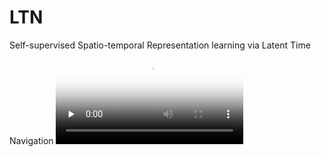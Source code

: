 # LTN
Self-supervised Spatio-temporal Representation learning via Latent Time Navigation
<video id="video" controls="" preload="none" poster="封面">
      <source id="mp4" src="demo/vis-representation.mp4" type="video/mp4">
</videos>
